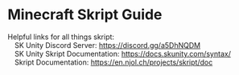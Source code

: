 # Minecraft Skript Guide

Helpful links for all things skript:<br>
&emsp;SK Unity Discord Server: https://discord.gg/a5DhNQDM<br>
&emsp;SK Unity Skript Documentation: https://docs.skunity.com/syntax/<br>
&emsp;Skript Documentation: https://en.njol.ch/projects/skript/doc<br>
<br>
  
  
